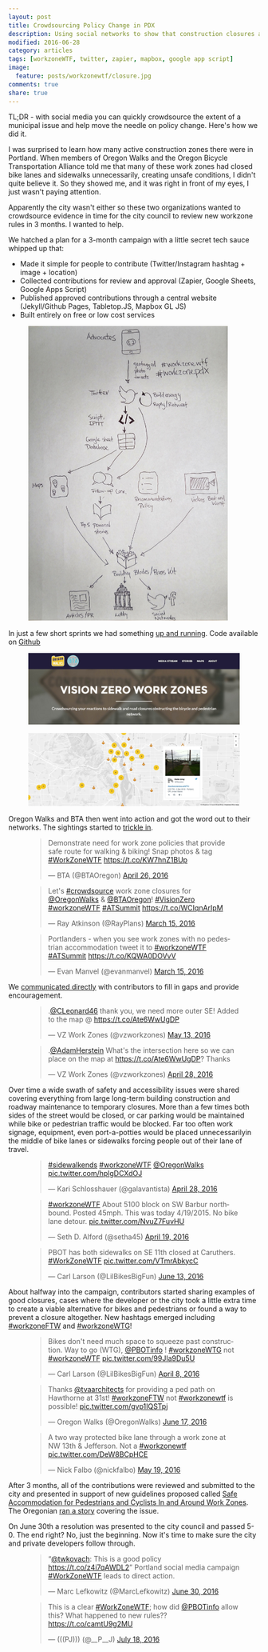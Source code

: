 ```yaml
---
layout: post
title: Crowdsourcing Policy Change in PDX
description: Using social networks to show that construction closures are endangering bikes and pedestrians
modified: 2016-06-28
category: articles
tags: [workzoneWTF, twitter, zapier, mapbox, google app script]
image:
  feature: posts/workzonewtf/closure.jpg
comments: true
share: true
---
```


TL;DR - with social media you can quickly crowdsource the extent of a municipal issue and help move the needle on policy change.  Here's how we did it.

I was surprised to learn how many active construction zones there were in Portland.  When members of Oregon Walks and the Oregon Bicycle Transportation Alliance told me that many of these work zones had closed bike lanes and sidewalks unnecessarily, creating unsafe conditions, I didn't quite believe it.  So they showed me, and it was right in front of my eyes, I just wasn't paying attention.  

Apparently the city wasn't either so these two organizations wanted to crowdsource evidence in time for the city council to review new workzone rules in 3 months. I wanted to help.

We hatched a plan for a 3-month campaign with a little secret tech sauce whipped up that:

- Made it simple for people to contribute (Twitter/Instagram hashtag + image + location)
- Collected contributions for review and approval (Zapier, Google Sheets, Google Apps Script)
- Published approved contributions through a central website (Jekyll/Github Pages, Tabletop.JS, Mapbox GL JS)
- Built entirely on free or low cost services

<figure>
  <a href="/images/posts/workzonewtf/workflow.jpg"><img style="margin: 0 auto; width:400px" src="/images/posts/workzonewtf/workflow.jpg"></a>
</figure>

In just a few short sprints we had something [up and running](http://vzwz.oregonwalks.org/).  Code available on [Github](https://github.com/pdxosgeo/workzonepdx)

<figure>
  <a href="/images/posts/workzonewtf/home-top.jpg"><img src="/images/posts/workzonewtf/home-top.jpg"></a>
</figure>
<figure>
  <a href="/images/posts/workzonewtf/home-map.jpg"><img src="/images/posts/workzonewtf/home-map.jpg"></a>
</figure>

Oregon Walks and BTA then went into action and got the word out to their networks.  The sightings started to [trickle in](https://twitter.com/search?q=%23workzonewtf&src=typd).

<figure class="third">
  <div class='twidget'>
    <blockquote class="twitter-tweet" data-lang="en"><p lang="en" dir="ltr">Demonstrate need for work zone policies that provide safe route for walking &amp; biking! Snap photos &amp; tag <a href="https://twitter.com/hashtag/WorkZoneWTF?src=hash">#WorkZoneWTF</a> <a href="https://t.co/KW7hnZ1BUp">https://t.co/KW7hnZ1BUp</a></p>&mdash; BTA (@BTAOregon) <a href="https://twitter.com/BTAOregon/status/724987883942195200">April 26, 2016</a></blockquote>
  </div>
  <div class='twidget'>
    <blockquote class="twitter-tweet" data-lang="en"><p lang="en" dir="ltr">Let&#39;s <a href="https://twitter.com/hashtag/crowdsource?src=hash">#crowdsource</a> work zone closures for <a href="https://twitter.com/OregonWalks">@OregonWalks</a> &amp; <a href="https://twitter.com/BTAOregon">@BTAOregon</a>! <a href="https://twitter.com/hashtag/VisionZero?src=hash">#VisionZero</a> <a href="https://twitter.com/hashtag/workzoneWTF?src=hash">#workzoneWTF</a> <a href="https://twitter.com/hashtag/ATSummit?src=hash">#ATSummit</a> <a href="https://t.co/WCIqnArIpM">https://t.co/WCIqnArIpM</a></p>&mdash; Ray Atkinson (@RayPlans) <a href="https://twitter.com/RayPlans/status/709854607745286144">March 15, 2016</a></blockquote>
  </div>
  <div class='twidget'>
    <blockquote class="twitter-tweet" data-lang="en"><p lang="en" dir="ltr">Portlanders - when you see work zones with no pedestrian accommodation tweet it to <a href="https://twitter.com/hashtag/workzoneWTF?src=hash">#workzoneWTF</a> <a href="https://twitter.com/hashtag/ATSummit?src=hash">#ATSummit</a> <a href="https://t.co/KQWA0DOVvV">https://t.co/KQWA0DOVvV</a></p>&mdash; Evan Manvel (@evanmanvel) <a href="https://twitter.com/evanmanvel/status/709863386666766336">March 15, 2016</a></blockquote>
  </div>
</figure>

We [communicated directly](https://twitter.com/vzworkzones) with contributors to fill in gaps and provide encouragement.

<figure class="half">
  <div class='twidget'>
    <blockquote class="twitter-tweet" data-lang="en"><p lang="en" dir="ltr">.<a href="https://twitter.com/CLeonard46">@CLeonard46</a> thank you, we need more outer SE! Added to the map @ <a href="https://t.co/Ate6WwUgDP">https://t.co/Ate6WwUgDP</a></p>&mdash; VZ Work Zones (@vzworkzones) <a href="https://twitter.com/vzworkzones/status/730922748688535552">May 13, 2016</a></blockquote>
  </div>
  <div class='twidget'>
    <blockquote class="twitter-tweet" data-lang="en"><p lang="en" dir="ltr">.<a href="https://twitter.com/AdamHerstein">@AdamHerstein</a> What&#39;s the intersection here so we can place on the map at <a href="https://t.co/Ate6WwUgDP">https://t.co/Ate6WwUgDP</a>?  Thanks</p>&mdash; VZ Work Zones (@vzworkzones) <a href="https://twitter.com/vzworkzones/status/725785266196123649">April 28, 2016</a></blockquote>
  </div>
</figure>

Over time a wide swath of safety and accessibility issues were shared covering everything from large long-term building construction and roadway maintenance to temporary closures.  More than a few times both sides of the street would be closed, or car parking would be maintained while bike or pedestrian traffic would be blocked.  Far too often work signage, equipment, even port-a-potties would be placed unnecessarilyin the middle of bike lanes or sidewalks forcing people out of their lane of travel.

<figure class="third">
  <div class='twidget'>
    <blockquote class="twitter-tweet" data-lang="en"><p lang="und" dir="ltr"><a href="https://twitter.com/hashtag/sidewalkends?src=hash">#sidewalkends</a> <a href="https://twitter.com/hashtag/workzoneWTF?src=hash">#workzoneWTF</a> <a href="https://twitter.com/OregonWalks">@OregonWalks</a> <a href="https://t.co/hplgDCXdOJ">pic.twitter.com/hplgDCXdOJ</a></p>&mdash; Kari Schlosshauer (@galavantista) <a href="https://twitter.com/galavantista/status/725522059485286400">April 28, 2016</a></blockquote>
  </div>
  <div class='twidget'>
    <blockquote class="twitter-tweet" data-lang="en"><p lang="en" dir="ltr"><a href="https://twitter.com/hashtag/workzoneWTF?src=hash">#workzoneWTF</a> About 5100 block on SW Barbur northbound. Posted 45mph.  This was today 4/19/2015. No bike lane detour. <a href="https://t.co/NvuZ7FuvHU">pic.twitter.com/NvuZ7FuvHU</a></p>&mdash; Seth D. Alford (@setha45) <a href="https://twitter.com/setha45/status/722477768340996096">April 19, 2016</a></blockquote>
  </div>
  <div class='twidget'>  
    <blockquote class="twitter-tweet" data-lang="en"><p lang="en" dir="ltr">PBOT has both sidewalks on SE 11th closed at Caruthers. <a href="https://twitter.com/hashtag/WorkZoneWTF?src=hash">#WorkZoneWTF</a> <a href="https://t.co/VTmrAbkycC">pic.twitter.com/VTmrAbkycC</a></p>&mdash; Carl Larson (@LilBikesBigFun) <a href="https://twitter.com/LilBikesBigFun/status/742446668478484481">June 13, 2016</a></blockquote>
  </div>
  <script async src="//platform.twitter.com/widgets.js" charset="utf-8"></script>
</figure>

About halfway into the campaign, contributors started sharing examples of good closures, cases where the developer or the city took a little extra time to create a viable alternative for bikes and pedestrians or found a way to prevent a closure altogether.  New hashtags emerged including [#workzoneFTW](https://twitter.com/search?q=%23workzoneftw&src=typd) and [#workzoneWTG](https://twitter.com/search?q=%23workzonewtg&src=typd)!

<figure class="third">
  <div class='twidget'>
    <blockquote class="twitter-tweet" data-lang="en"><p lang="en" dir="ltr">Bikes don&#39;t need much space to squeeze past construction. Way to go (WTG), <a href="https://twitter.com/PBOTinfo">@PBOTinfo</a> ! <a href="https://twitter.com/hashtag/workzoneWTG?src=hash">#workzoneWTG</a> not <a href="https://twitter.com/hashtag/workzoneWTF?src=hash">#workzoneWTF</a> <a href="https://t.co/99JIa9Du5U">pic.twitter.com/99JIa9Du5U</a></p>&mdash; Carl Larson (@LilBikesBigFun) <a href="https://twitter.com/LilBikesBigFun/status/718559751701790720">April 8, 2016</a></blockquote>
  </div>
  <div class='twidget'>
    <blockquote class="twitter-tweet" data-lang="en"><p lang="en" dir="ltr">Thanks <a href="https://twitter.com/tvaarchitects">@tvaarchitects</a> for providing a ped path on Hawthorne at 31st! <a href="https://twitter.com/hashtag/workzoneFTW?src=hash">#workzoneFTW</a> not <a href="https://twitter.com/hashtag/workzonewtf?src=hash">#workzonewtf</a> is possible! <a href="https://t.co/gvp1IQSTpj">pic.twitter.com/gvp1IQSTpj</a></p>&mdash; Oregon Walks (@OregonWalks) <a href="https://twitter.com/OregonWalks/status/743895275652059136">June 17, 2016</a></blockquote>
  </div>
  <div class='twidget'>
    <blockquote class="twitter-tweet" data-lang="en"><p lang="en" dir="ltr">A two way protected bike lane through a work zone at NW 13th &amp; Jefferson. Not a <a href="https://twitter.com/hashtag/workzonewtf?src=hash">#workzonewtf</a> <a href="https://t.co/DeW8BCpHCE">pic.twitter.com/DeW8BCpHCE</a></p>&mdash; Nick Falbo (@nickfalbo) <a href="https://twitter.com/nickfalbo/status/733316703988252672">May 19, 2016</a></blockquote>
  </div>
</figure>

After 3 months, all of the contributions were reviewed and submitted to the city and presented in support of new guidelines proposed called [Safe Accommodation for Pedestrians and Cyclists In and Around Work Zones](https://www.portlandoregon.gov/transportation/article/579777).  The Oregonian [ran a story](http://www.oregonlive.com/commuting/index.ssf/2016/06/closing_sidewalks_bike_lanes_f.html) covering the issue.  

On June 30th a resolution was presented to the city council and passed 5-0.  The end right? No, just the beginning.  Now it's time to make sure the city and private developers follow through.

<figure class="half">
  <div class='twidget'>
    <blockquote class="twitter-tweet" data-conversation="none" data-lang="en"><p lang="en" dir="ltr">“<a href="https://twitter.com/twkovach">@twkovach</a>: This is a good policy <a href="https://t.co/z4i7qAWDL2">https://t.co/z4i7qAWDL2</a>” Portland social media campaign <a href="https://twitter.com/hashtag/WorkZoneWTF?src=hash">#WorkZoneWTF</a> leads to direct action.</p>&mdash; Marc Lefkowitz (@MarcLefkowitz) <a href="https://twitter.com/MarcLefkowitz/status/748568176070365184">June 30, 2016</a></blockquote>
  </div>
  <div class='twidget'>
    <blockquote class="twitter-tweet" data-lang="en"><p lang="en" dir="ltr">This is a clear <a href="https://twitter.com/hashtag/WorkZoneWTF?src=hash">#WorkZoneWTF</a>; how did <a href="https://twitter.com/PBOTinfo">@PBOTinfo</a> allow this? What happened to new rules?? <a href="https://t.co/camtU9g2MU">https://t.co/camtU9g2MU</a></p>&mdash; (((PJ))) (@__P__J) <a href="https://twitter.com/__P__J/status/755104355766837248">July 18, 2016</a></blockquote>
  </div>
</figure>
